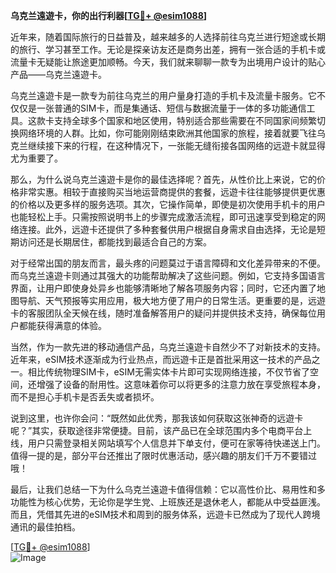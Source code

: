 **乌克兰遠遊卡，你的出行利器[[TG💪+ @esim1088](https://t.me/s/esim1088)]**

近年来，随着国际旅行的日益普及，越来越多的人选择前往乌克兰进行短途或长期的旅行、学习甚至工作。无论是探亲访友还是商务出差，拥有一张合适的手机卡或流量卡无疑能让旅途更加顺畅。今天，我们就来聊聊一款专为出境用户设计的贴心产品——乌克兰遠遊卡。

乌克兰遠遊卡是一款专为前往乌克兰的用户量身打造的手机卡及流量卡服务。它不仅仅是一张普通的SIM卡，而是集通话、短信与数据流量于一体的多功能通信工具。这款卡支持全球多个国家和地区使用，特别适合那些需要在不同国家间频繁切换网络环境的人群。比如，你可能刚刚结束欧洲其他国家的旅程，接着就要飞往乌克兰继续接下来的行程，在这种情况下，一张能无缝衔接各国网络的远遊卡就显得尤为重要了。

那么，为什么说乌克兰遠遊卡是你的最佳选择呢？首先，从性价比上来说，它的价格非常实惠。相较于直接购买当地运营商提供的套餐，远遊卡往往能够提供更优惠的价格以及更多样的服务选项。其次，它操作简单，即使是初次使用手机卡的用户也能轻松上手。只需按照说明书上的步骤完成激活流程，即可迅速享受到稳定的网络连接。此外，远遊卡还提供了多种套餐供用户根据自身需求自由选择，无论是短期访问还是长期居住，都能找到最适合自己的方案。

对于经常出国的朋友而言，最头疼的问题莫过于语言障碍和文化差异带来的不便。而乌克兰遠遊卡则通过其强大的功能帮助解决了这些问题。例如，它支持多国语言界面，让用户即使身处异乡也能够清晰地了解各项服务内容；同时，它还内置了地图导航、天气预报等实用应用，极大地方便了用户的日常生活。更重要的是，远遊卡的客服团队全天候在线，随时准备解答用户的疑问并提供技术支持，确保每位用户都能获得满意的体验。

当然，作为一款先进的移动通信产品，乌克兰遠遊卡自然少不了对新技术的支持。近年来，eSIM技术逐渐成为行业热点，而远遊卡正是首批采用这一技术的产品之一。相比传统物理SIM卡，eSIM无需实体卡片即可实现网络连接，不仅节省了空间，还增强了设备的耐用性。这意味着你可以将更多的注意力放在享受旅程本身，而不是担心手机卡是否丢失或者损坏。

说到这里，也许你会问：“既然如此优秀，那我该如何获取这张神奇的远遊卡呢？”其实，获取途径非常便捷。目前，该产品已在全球范围内多个电商平台上线，用户只需登录相关网站填写个人信息并下单支付，便可在家等待快递送上门。值得一提的是，部分平台还推出了限时优惠活动，感兴趣的朋友们千万不要错过哦！

最后，让我们总结一下为什么乌克兰遠遊卡值得信赖：它以高性价比、易用性和多功能性为核心优势，无论你是学生党、上班族还是退休老人，都能从中受益匪浅。而且，凭借其先进的eSIM技术和周到的服务体系，远遊卡已然成为了现代人跨境通讯的最佳拍档。

[[TG💪+ @esim1088](https://t.me/s/esim1088)]  
![Image](https://i.postimg.cc/4NQfJmqS/Snipaste-2025-05-13-00-14-12.png)